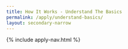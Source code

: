 ```yaml
---
title: How It Works - Understand The Basics
permalink: /apply/understand-basics/
layout: secondary-narrow
---
```

{% include apply-nav.html %}
